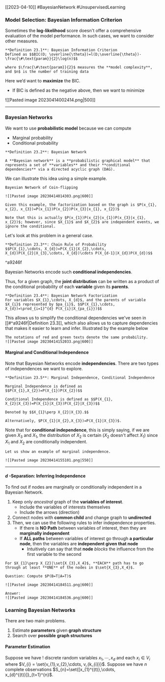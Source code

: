 [[2023-04-10]] #BayesianNetwork #UnsupervisedLearning 

### Model Selection: Bayesian Information Criterion
Sometimes the **log-likelihood** score doesn't offer a comprehensive evaluation of the model performance. In such cases, we want to consider other measures.

```ad-important
**Definition 23.1**: Bayesian Information Criterion
Defined as $$BIC(D; \overline{\theta})=l(D;\overline{\theta})-\frac{\#\text{param}}{2}\log(n)$$

where $\frac{\#\text{param}}{2}$ measures the **model complexity**, and $n$ is the number of training data
```

Here we’d want to **maximize** the BIC.
- If BIC is defined as the negative above, then we want to minimize

![[Pasted image 20230414002414.png|500]]

---

### Bayesian Networks
We want to use **probabilistic model** because we can compute
- Marginal probability
- Conditional probability

```ad-important
**Definition 23.2**: Bayesian Network

A **Bayesian network** is a **probabilistic graphical model** that represents a set of **variables** and their **conditional dependencies** via a directed acyclic graph (DAG).
```

We can illustrate this idea using a simple example.

```ad-example
Bayesian Network of Coin-flipping

![[Pasted image 20230414014303.png|600]]

Given this example, the factorization based on the graph is $P(x_{1}, x_{2}, x_{3})=P(x_{1})P(x_{2})P(x_{3}|x_{1}, x_{2})$

Note that this is actually $P(x_{1})P(x_{2}|x_{1})P(x_{3}|x_{1}, x_{2})$; however, since $X_{1}$ and $X_{2}$ are independent events, we ignore the conditional.
```

Let's look at this problem in a general case.

```ad-important
**Definition 23.3**: Chain Rule of Probability
$$P(X_{1},\cdots, X_{d})=P(X_{1}|X_{2},\cdots, X_{d})P(X_{2}|X_{3},\cdots, X_{d})\cdots P(X_{d-1}|X_{d})P(X_{d})$$
```

^a9246f

Bayesian Networks encode such **conditional independencies**.

Thus, for a given graph, the **joint distribution** can be written as a product of the conditional probability of each **variable** given its **parents**.

```ad-important
**Definition 23.4**: Bayesian Network Factorization
For variables $X_{1},\cdots, X_{d}$, and the parents of variable $X_{i}$ represented by $pa_{i}$, $$P(X_{1},\cdots, X_{d})=\prod_{i=1}^{d} P(X_{i}|X_{pa_{i}})$$
```

This allows us to simplify the conditional dependencies we've seen in [[#^a9246f|Definition 23.3]], which also allows us to capture dependencies that makes it easier to learn and infer. Illustrated by the example below

```ad-example
The notations of red and green texts denote the same probability.
![[Pasted image 20230414152033.png|600]]
```

#### Marginal and Conditional Independence
Note that Bayesian Networks encode **independencies**. There are two types of independences we want to explore.

```ad-important
**Definition 23.5**: Marginal Independence, Conditional Independence

Marginal Independence is defined as $$P(X_{1},X_{2})=P(X_{1})P(X_{2})$$

Conditional Independence is defined as $$P(X_{1}, X_{2}|X_{3})=P(X_{1}|X_{3})P(X_{2}|X_{3})$$

Denoted by $$X_{1}\perp X_{2}|X_{3}.$$

Alternatively, $P(X_{1}|X_{2},X_{3})=P(X_{1}|X_{3})$.
```

Note that for **conditional independence**, this is simply saying, if we are given $X_3$ and $X_1$, the distribution of $X_2$ is certain ($X_2$ doesn't affect $X_1$) since $X_1$ and $X_2$ are conditionally independent.

```ad-example
Let us show an example of marginal independence.

![[Pasted image 20230414155101.png|550]]
```

---

#### $d$ -Separation: Inferring Independence
To find out if nodes are marginally or conditionally independent in a Bayesian Network.

1. Keep only *ancestral* graph of the **variables of interest**.
	- Include the variables of interests themselves
	- Include the arrows (direction)
2. Connect nodes with **common child** and change graph to **undirected**
3. Then, we can use the following rules to infer independence properties.
	- If there is **NO Path** between variables of interest, then they are **marginally independent**
	- If **ALL paths** between variables of interest go through **a particular node**, then the variables are **independent given that node**
		- Intuitively can say that that **node** *blocks* the influence from the first variable to the second

```ad-note
For $X_{1}\perp X_{2}|\set{X_{3},X_4}$, **EACH** path has to go through at least **ONE** of the nodes in $\set{X_{3},X_4}$.
```

```ad-example
Question: Compute $P(B=T|A=T)$

![[Pasted image 20230414184511.png|600]]

Answer:
![[Pasted image 20230414184536.png|600]]
```

### Learning Bayesian Networks
There are two main problems.
1. Estimate **parameters** given **graph structure**
2. Search over **possible** **graph structures**

#### Parameter Estimation
Suppose we have ! discrete random variables $x_{1},\cdots, x_{d}$ and each $x_{i}\in V_{i}$ where $V_{i} = \set{v_{1},v_{2},\cdots, v_{k_{i}}}$. Suppose we have $n$ complete observations $S_{n}=\set{[x_{1}^{(t)},\cdots, x_{d}^{(t)}]}_{t=1}^{n}$.